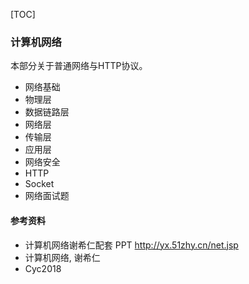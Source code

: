 [TOC]

### 计算机网络

本部分关于普通网络与HTTP协议。

- 网络基础
- 物理层
- 数据链路层
- 网络层
- 传输层
- 应用层
- 网络安全
- HTTP
- Socket
- 网络面试题



#### **参考资料**

- 计算机网络谢希仁配套 PPT  http://yx.51zhy.cn/net.jsp 
- 计算机网络, 谢希仁 
- Cyc2018

